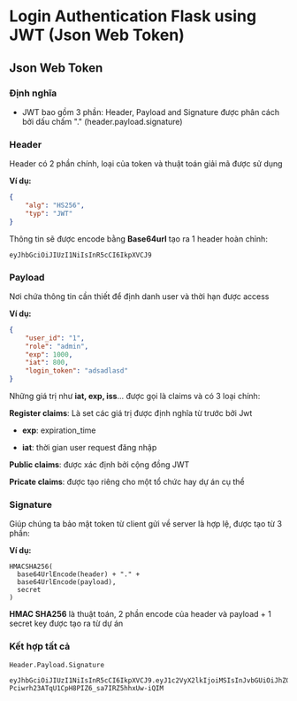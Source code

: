 # Login Authentication Flask using JWT (Json Web Token)

## Json Web Token

### Định nghĩa

* JWT bao gồm 3 phần: Header, Payload and Signature được phân cách bởi dấu chấm "."
(header.payload.signature)

### Header

Header có 2 phần chính, loại của token và thuật toán giải mã được sử dụng

**Ví dụ:**

```json
{
    "alg": "HS256",
    "typ": "JWT"
}
```

Thông tin sẽ được encode bằng **Base64url** tạo ra 1 header hoàn chỉnh:

```
eyJhbGciOiJIUzI1NiIsInR5cCI6IkpXVCJ9
```

### Payload

Nơi chứa thông tin cần thiết để định danh user và thời hạn được access

**Ví dụ:**

```json
{
    "user_id": "1",
    "role": "admin",
    "exp": 1000,
    "iat": 800,
    "login_token": "adsadlasd"
}
```

Những giá trị như **iat, exp, iss**... được gọi là claims và có 3 loại chính:

__Register claims__: Là set các giá trị được định nghĩa từ trước bởi Jwt

* **exp**: expiration_time

* **iat**: thời gian user request đăng nhập

**Public claims**: được xác định bởi cộng đồng JWT

**Pricate claims**: được tạo riêng cho một tổ chức hay dự án cụ thể

### Signature

Giúp chúng ta bảo mật token từ client gửi về server là hợp lệ, được tạo từ 3 phần:

**Ví dụ:**

```
HMACSHA256(
  base64UrlEncode(header) + "." +
  base64UrlEncode(payload),
  secret
)
```

**HMAC SHA256** là thuật toán, 2 phần encode của header và payload + 1 secret key được tạo ra từ dự án

### Kết hợp tất cả

```
Header.Payload.Signature
```

```
eyJhbGciOiJIUzI1NiIsInR5cCI6IkpXVCJ9.eyJ1c2VyX2lkIjoiMSIsInJvbGUiOiJhZG1pbiIsImV4cCI6MTAwMCwiaWF0Ijo4MDAsImxvZ2luX3Rva2VuIjoiYWRzYWRsYXNkIn0.aIp-Pciwrh23ATqU1CpH8PIZ6_sa7IRZ5hhxUw-iQIM
```



